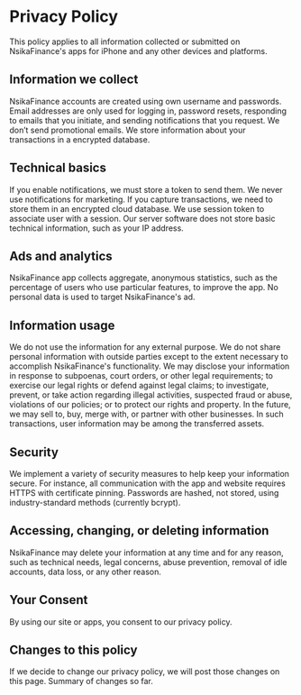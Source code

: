 # Privacy Policy

This policy applies to all information collected or submitted on NsikaFinance's apps for iPhone and any other devices and platforms.

## Information we collect

NsikaFinance accounts are created using own username and passwords. Email addresses are only used for logging in, password resets, responding to emails that you initiate, and sending notifications that you request. We don’t send promotional emails.
We store information about your transactions in a encrypted database.

## Technical basics

If you enable notifications, we must store a token to send them. We never use notifications for marketing.
If you capture transactions, we need to store them in an encrypted cloud database. We use session token to associate user with a session. Our server software does not store basic technical information, such as your IP address.

## Ads and analytics

NsikaFinance app collects aggregate, anonymous statistics, such as the percentage of users who use particular features, to improve the app.
No personal data is used to target NsikaFinance's ad.

## Information usage

We do not use the information for any external purpose. We do not share personal information with outside parties except to the extent necessary to accomplish NsikaFinance's functionality. 
We may disclose your information in response to subpoenas, court orders, or other legal requirements; to exercise our legal rights or defend against legal claims; to investigate, prevent, or take action regarding illegal activities, suspected fraud or abuse, violations of our policies; or to protect our rights and property.
In the future, we may sell to, buy, merge with, or partner with other businesses. In such transactions, user information may be among the transferred assets.

## Security

We implement a variety of security measures to help keep your information secure. For instance, all communication with the app and website requires HTTPS with certificate pinning. Passwords are hashed, not stored, using industry-standard methods (currently bcrypt).

## Accessing, changing, or deleting information

NsikaFinance may delete your information at any time and for any reason, such as technical needs, legal concerns, abuse prevention, removal of idle accounts, data loss, or any other reason.

## Your Consent

By using our site or apps, you consent to our privacy policy.

## Changes to this policy

If we decide to change our privacy policy, we will post those changes on this page. Summary of changes so far.
